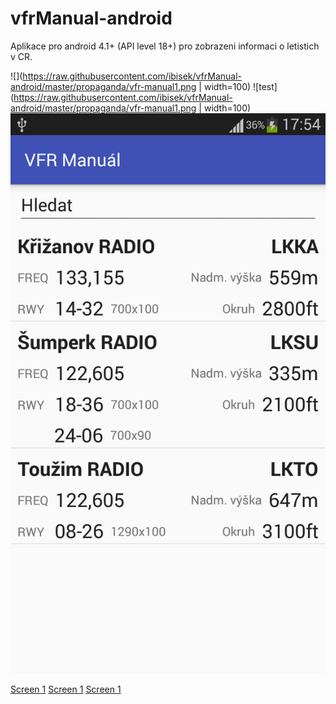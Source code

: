 # vfrManual-android

Aplikace pro android 4.1+ (API level 18+) pro zobrazeni informaci o letistich v CR.


![](https://raw.githubusercontent.com/ibisek/vfrManual-android/master/propaganda/vfr-manual1.png | width=100)
![test](https://raw.githubusercontent.com/ibisek/vfrManual-android/master/propaganda/vfr-manual1.png | width=100)
![Image of Yaktocat](https://raw.githubusercontent.com/ibisek/vfrManual-android/master/propaganda/vfr-manual1.png)

[Screen 1](propaganda/vfr-manual1.png)
[Screen 1](propaganda/vfr-manual1.png)
[Screen 1](propaganda/vfr-manual2.png)
